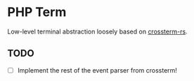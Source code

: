 PHP Term
========

Low-level terminal abstraction loosely based on
[crossterm-rs](https://github.com/crossterm-rs/crossterm).

TODO
----

- [ ] Implement the rest of the event parser from crossterm!
